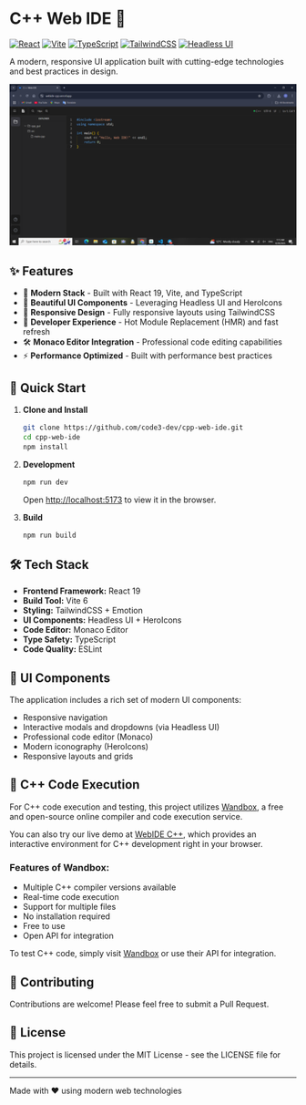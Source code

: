 # C++ Web IDE 🎨

[![React](https://img.shields.io/badge/React-19.0.0-blue.svg)](https://reactjs.org/)
[![Vite](https://img.shields.io/badge/Vite-6.3.1-646CFF.svg)](https://vitejs.dev/)
[![TypeScript](https://img.shields.io/badge/TypeScript-5.7.2-blue.svg)](https://www.typescriptlang.org/)
[![TailwindCSS](https://img.shields.io/badge/TailwindCSS-3.4.17-38B2AC.svg)](https://tailwindcss.com/)
[![Headless UI](https://img.shields.io/badge/HeadlessUI-2.2.2-66E3FF.svg)](https://headlessui.com/)

A modern, responsive UI application built with cutting-edge technologies and best practices in design.

![Application Screenshot](/public/screen.png)

## ✨ Features

- 🎯 **Modern Stack** - Built with React 19, Vite, and TypeScript
- 🎨 **Beautiful UI Components** - Leveraging Headless UI and HeroIcons
- 📱 **Responsive Design** - Fully responsive layouts using TailwindCSS
- 🚀 **Developer Experience** - Hot Module Replacement (HMR) and fast refresh
- 🛠️ **Monaco Editor Integration** - Professional code editing capabilities
- ⚡ **Performance Optimized** - Built with performance best practices

## 🚀 Quick Start

1. **Clone and Install**
   ```bash
   git clone https://github.com/code3-dev/cpp-web-ide.git
   cd cpp-web-ide
   npm install
   ```

2. **Development**
   ```bash
   npm run dev
   ```
   Open [http://localhost:5173](http://localhost:5173) to view it in the browser.

3. **Build**
   ```bash
   npm run build
   ```

## 🛠️ Tech Stack

- **Frontend Framework:** React 19
- **Build Tool:** Vite 6
- **Styling:** TailwindCSS + Emotion
- **UI Components:** Headless UI + HeroIcons
- **Code Editor:** Monaco Editor
- **Type Safety:** TypeScript
- **Code Quality:** ESLint

## 🎨 UI Components

The application includes a rich set of modern UI components:
- Responsive navigation
- Interactive modals and dropdowns (via Headless UI)
- Professional code editor (Monaco)
- Modern iconography (HeroIcons)
- Responsive layouts and grids

## 🔧 C++ Code Execution

For C++ code execution and testing, this project utilizes [Wandbox](https://wandbox.org/), a free and open-source online compiler and code execution service.

You can also try our live demo at [WebIDE C++](https://webide-cpp.vercel.app/), which provides an interactive environment for C++ development right in your browser.

### Features of Wandbox:
- Multiple C++ compiler versions available
- Real-time code execution
- Support for multiple files
- No installation required
- Free to use
- Open API for integration

To test C++ code, simply visit [Wandbox](https://wandbox.org/) or use their API for integration.

## 🤝 Contributing

Contributions are welcome! Please feel free to submit a Pull Request.

## 📝 License

This project is licensed under the MIT License - see the LICENSE file for details.

---

Made with ❤️ using modern web technologies
